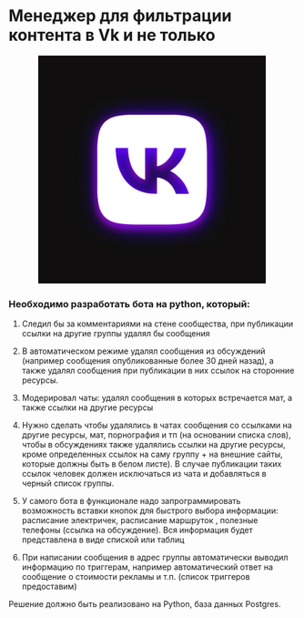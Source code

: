 # Менеджер для фильтрации контента в Vk и не только
<div align="center">
  <img src=logo.jpeg width=400 height=400>
</div>


### Необходимо разработать бота на python, который: 

1. Следил бы за комментариями на стене сообщества, при публикации ссылки на другие группы удалял бы сообщения 

2. В автоматическом режиме удалял сообщения из обсуждений (например сообщения опубликованные более 30 дней назад), а также удалял сообщения при публикации в них ссылок на сторонние ресурсы.  

3. Модерировал чаты: удалял сообщения в которых встречается мат, а также ссылки на другие ресурсы 

4. Нужно сделать чтобы удалялись в чатах сообщения со ссылками на другие ресурсы, мат, порнография и тп (на основании списка слов), чтобы в обсуждениях также удалялись ссылки на другие ресурсы, кроме определенных ссылок на саму группу + на внешние сайты, которые должны быть в белом листе). В случае публикации таких ссылок человек должен исключаться из чата и добавляться в черный список группы.  

5. У самого бота в функционале надо запрограммировать возможность вставки кнопок для быстрого выбора информации: расписание электричек, расписание маршруток , полезные телефоны (ссылка на обсуждение). Вся информация будет представлена в виде спиской или таблиц 

6. При написании сообщения в адрес группы автоматически выводил информацию по триггерам, например автоматический ответ на сообщение о стоимости рекламы и т.п. (список триггеров предоставим) 

Решение должно быть реализовано на Python, база данных Postgres.  
